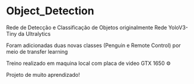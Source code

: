﻿# Object_Detection

Rede de Detecção e Classificação de Objetos originalmente Rede YoloV3-Tiny da Ultralytics 

Foram adicionadas duas novas classes (Penguin e Remote Control) por meio de transfer learning

Treino realizado em maquina local com placa de video GTX 1650 ⚙️

Projeto de muito aprendizado!

